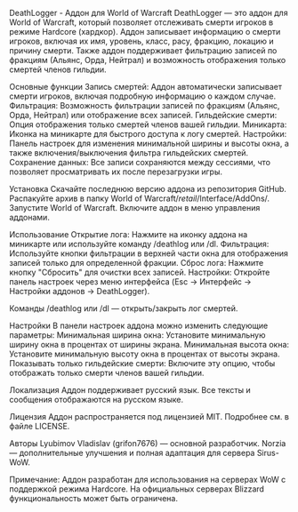 DeathLogger - Аддон для World of Warcraft
DeathLogger — это аддон для World of Warcraft, который позволяет отслеживать смерти игроков в режиме Hardcore (хардкор). Аддон записывает информацию о смерти игроков, включая их имя, уровень, класс, расу, фракцию, локацию и причину смерти. Также аддон поддерживает фильтрацию записей по фракциям (Альянс, Орда, Нейтрал) и возможность отображения только смертей членов гильдии.

Основные функции
Запись смертей: Аддон автоматически записывает смерти игроков, включая подробную информацию о каждом случае.
Фильтрация: Возможность фильтрации записей по фракциям (Альянс, Орда, Нейтрал) или отображение всех записей.
Гильдейские смерти: Опция отображения только смертей членов вашей гильдии.
Миникарта: Иконка на миникарте для быстрого доступа к логу смертей.
Настройки: Панель настроек для изменения минимальной ширины и высоты окна, а также включения/выключения фильтра гильдейских смертей.
Сохранение данных: Все записи сохраняются между сессиями, что позволяет просматривать их после перезагрузки игры.

Установка
Скачайте последнюю версию аддона из репозитория GitHub.
Распакуйте архив в папку World of Warcraft/_retail_/Interface/AddOns/.
Запустите World of Warcraft.
Включите аддон в меню управления аддонами.

Использование
Открытие лога: Нажмите на иконку аддона на миникарте или используйте команду /deathlog или /dl.
Фильтрация: Используйте кнопки фильтрации в верхней части окна для отображения записей только для определенной фракции.
Сброс лога: Нажмите кнопку "Сбросить" для очистки всех записей.
Настройки: Откройте панель настроек через меню интерфейса (Esc -> Интерфейс -> Настройки аддонов -> DeathLogger).

Команды
/deathlog или /dl — открыть/закрыть лог смертей.

Настройки
В панели настроек аддона можно изменить следующие параметры:
Минимальная ширина окна: Установите минимальную ширину окна в процентах от ширины экрана.
Минимальная высота окна: Установите минимальную высоту окна в процентах от высоты экрана.
Показывать только гильдейские смерти: Включите эту опцию, чтобы отображать только смерти членов вашей гильдии.

Локализация
Аддон поддерживает русский язык. Все тексты и сообщения отображаются на русском языке.

Лицензия
Аддон распространяется под лицензией MIT. Подробнее см. в файле LICENSE.

Авторы
Lyubimov Vladislav (grifon7676) — основной разработчик.
Norzia — дополнительные улучшения и полная адаптация для сервера Sirus-WoW.

Примечание: Аддон разработан для использования на серверах WoW с поддержкой режима Hardcore. На официальных серверах Blizzard функциональность может быть ограничена.
